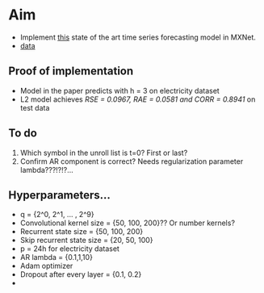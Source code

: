 # Aim

- Implement [this](https://arxiv.org/pdf/1703.07015.pdf) state of the art time series forecasting model in MXNet.
- [data](https://github.com/laiguokun/multivariate-time-series-data)

## Proof of implementation

- Model in the paper predicts with h = 3 on electricity dataset
- L2 model achieves *RSE = 0.0967, RAE = 0.0581 and CORR = 0.8941* on test data

## To do

1. Which symbol in the unroll list is t=0? First or last?
2. Confirm AR component is correct? Needs regularization parameter lambda???!?!?...

## Hyperparameters...

- q = {2^0, 2^1, ... , 2^9}
- Convolutional kernel size  = {50, 100, 200}?? Or number kernels?
- Recurrent state size = {50, 100, 200}
- Skip recurrent state size = {20, 50, 100}
- p = 24h for electricity dataset
- AR lambda = {0.1,1,10}
- Adam optimizer
- Dropout after every layer =  {0.1, 0.2}
- 


